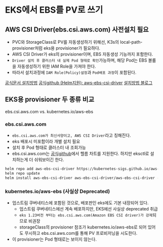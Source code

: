 # EKS에서 EBS를 PV로 쓰기

## AWS CSI Driver(ebs.csi.aws.com) 사전설치 필요

- PVC와 StorageClass로 PV를 자동생성하기 위해선, K3s의 local-path-provisioner처럼 eks용 provisioner가 필요하다.
- AWS CSI Driver가 eks의 provisioner이며, EBS 자동생성 기능까지 포함한다.
- `Driver 설치 후 클러스터 내 실제 Pod 형태로 확인`가능하며, 해당 Pod는 EBS 볼륨을 자동생성하기 위한 IAM Role을 가져야 한다.
- 따라서 설치과정에 `IAM Role(Policy)설정`과 `Pod배포 과정`이 포함된다.

[공식문서 설치방법](https://docs.aws.amazon.com/eks/latest/userguide/ebs-csi.html)
[공식github (Helm지원): aws-ebs-csi-driver](https://github.com/kubernetes-sigs/aws-ebs-csi-driver)
[설치방법 블로그](https://developc.tistory.com/entry/Amazon-EBS-CSI-driver)

## EKS용 provisioner 두 종류 비교

ebs.csi.aws.com vs. kubernetes.io/aws-ebs

### ebs.csi.aws.com

- `ebs.csi.aws.com가 최신사양이고, AWS CSI Driver`라고 칭해진다.
- eks 배포시 미포함이라 개별 설치 필요
- 설치 후 Pod 형태로 클러스터 내 조회가능
- ebs.csi.aws.com는 [공식github](https://github.com/kubernetes-sigs/aws-ebs-csi-driver)에서 헬름 차트를 지원한다. 하지만 eksctl로 설치하는게 더 쉬워보이긴 한다.

```sh
helm repo add aws-ebs-csi-driver https://kubernetes-sigs.github.io/aws-ebs-csi-driver
helm repo update
helm install aws-ebs-csi-driver aws-ebs-csi-driver/aws-ebs-csi-driver -n kube-system -f values.yaml  # value 별도 설정 필요
```

### kubernetes.io/aws-ebs (사실상 Deprecated)

- 업스트림 쿠버네티스에 포함된 것으로, 배포판인 eks에도 기본 내장되어 있다.
  - 업스트림 쿠버네티스에선 계속 배포하지만, EKS에선 사실상 deprecated 취급
  - `eks 1.23버전 부터는 ebs.csi.aws.com(Amazon EBS CSI driver)가 강제`되므로 비권장
  - storageClass의 provisioner 참조가 kubernetes.io/aws-ebs로 되어 있어도 무시하고 ebs.csi.aws.com를 통해 PV 프로비저닝을 시도한다.
- 이 provisioner는 Pod 형태로는 보이지 않는다.
